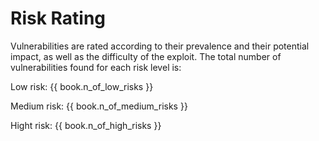 # Risk Rating

Vulnerabilities are rated according to their prevalence and their potential impact, as well as the difficulty of the exploit. The total number of vulnerabilities found for each risk level is:

Low risk: {{ book.n_of_low_risks }}

Medium risk: {{ book.n_of_medium_risks }}

Hight risk: {{ book.n_of_high_risks }}








